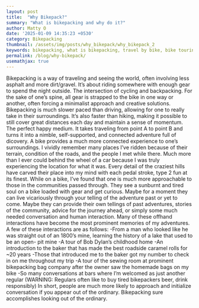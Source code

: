 ```yaml
---
layout: post
title:  "Why Bikepack?"
summary: "What is bikepacking and why do it?"
author: Matty O
date: '2025-01-09 14:35:23 +0530'
category: Bikepacking
thumbnail: /assets/img/posts/why_bikepack/why_bikepack_2
keywords: bikepacking, what is bikepacking, travel by bike, bike touring
permalink: /blog/why-bikepack/
usemathjax: true
---
```


Bikepacking is a way of traveling and seeing the world, often involving less asphalt and more dirt/gravel. It’s about riding somewhere with enough gear to spend the night outside. The intersection of cycling and backpacking. For the sake of one’s spine, all gear is strapped to the bike in one way or another, often forcing a minimalist approach and creative solutions. Bikepacking is much slower paced than driving, allowing for one to really take in their surroundings. It’s also faster than hiking, making it possible to still cover great distances each day and maintain a sense of momentum. The perfect happy medium. It takes traveling from point A to point B and turns it into a nimble, self-supported, and connected adventure full of dicovery. 
A bike provides a much more connected experience to one’s surroundings. I vividly remember many places I’ve ridden because of their terrain, condition of the roads, and the people I met while there. Much more than I ever could behind the wheel of a car because I was truly experiencing the location for what it was. Every detail of the craziest hills have carved their place into my mind with each pedal stroke, type 2 fun at its finest. While on a bike, I’ve found that one is much more approachable to those in the communities passed through. They see a sunburnt and tired soul on a bike loaded with gear and get curious. Maybe for a moment they can live vicariously through your telling of the adventure past or yet to come. Maybe they can provide their own tellings of past adventures, stories of the community, advice for the journey ahead, or simply some much needed conversation and human interaction. Many of these offhand interactions have become the most prominent memories of my adventures. A few of these interactions are as follows:
  -From a man who looked like he was straight out of an 1800’s mine, learning the history of a lake that used to be an open-    pit mine
  -A tour of Bob Dylan’s childhood home
  -An introduction to the baker that has made the best roadside caramel rolls for ~20 years 
  -Those that introduced me to the baker got my number to check in on me throughout my trip
  -A tour of the sewing room at prominent bikepacking bag company after the owner saw the homemade bags on my bike
  -So many conversations at bars where I’m welcomed as just another regular (WARNING: Regulars often like to buy tired       bikepackers beer, drink responsibly)
In short, people are much more likely to approach and initialize conversation if you appear out of the ordinary. Bikepacking sure accomplishes looking out of the ordinary. 


